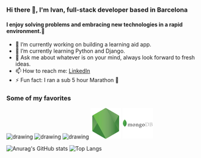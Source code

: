 ### Hi there 👋, I'm Ivan, full-stack developer based in Barcelona

#### I enjoy solving problems and embracing new technologies in a rapid environment.🚀

- 🔭 I’m currently working on building a learning aid app.
- 🌱 I’m currently learning Python and Django.
- 💬 Ask me about whatever is on your mind, always look forward to fresh ideas.
- 📫 How to reach me: [LinkedIn](https://www.linkedin.com/in/ivan-gelo/)
- ⚡ Fun fact: I ran a sub 5 hour Marathon 👟

### Some of my favorites

<img src=https://upload.wikimedia.org/wikipedia/commons/thumb/4/4c/Typescript_logo_2020.svg/1024px-Typescript_logo_2020.svg.png alt="drawing" width="80"/> <img src=https://seeklogo.com/images/R/react-logo-7B3CE81517-seeklogo.com.png alt="drawing" width="80"/>
<img src=https://upload.wikimedia.org/wikipedia/commons/thumb/2/29/Postgresql_elephant.svg/1200px-Postgresql_elephant.svg.png alt="drawing" width="80"/>
<img src=https://raw.githubusercontent.com/github/explore/80688e429a7d4ef2fca1e82350fe8e3517d3494d/topics/nodejs/nodejs.png alt="drawing" width="80"/>
<img src=https://raw.githubusercontent.com/github/explore/80688e429a7d4ef2fca1e82350fe8e3517d3494d/topics/mongodb/mongodb.png alt="drawing" width="80"/>

![Anurag's GitHub stats](https://github-readme-stats.vercel.app/api?username=IvanGelo1&count_private=true&show_icons=true&theme=radical)
![Top Langs](https://github-readme-stats.vercel.app/api/top-langs/?username=anuraghazra&layout=compact)


